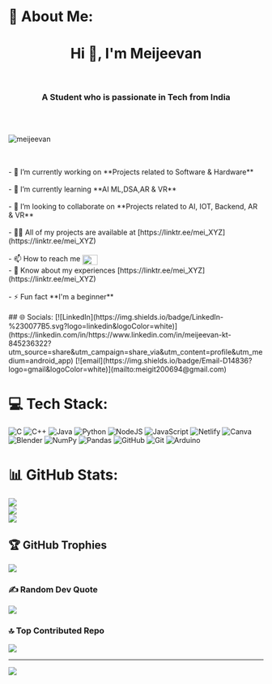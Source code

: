# 💫 About Me:
<h1 align="center">Hi 👋, I'm Meijeevan</h1><br><h3 align="center">A Student who is passionate in Tech from India</h3><br><br><p align="left"> <img src="https://komarev.com/ghpvc/?username=meijeevan&label=Profile%20views&color=0e75b6&style=flat" alt="meijeevan" /> </p><br><br>- 🔭 I’m currently working on **Projects related to Software & Hardware**<br><br>- 🌱 I’m currently learning **AI ML,DSA,AR & VR**<br><br>- 👯 I’m looking to collaborate on **Projects related to AI, IOT, Backend, AR & VR**<br><br>- 👨‍💻 All of my projects are available at [https://linktr.ee/mei_XYZ](https://linktr.ee/mei_XYZ)<br><br>- 📫 How to reach me <a href="[https://linkedin.com/in/meijeevan kt](https://www.linkedin.com/in/meijeevan-kt-845236322?utm_source=share&utm_campaign=share_via&utm_content=profile&utm_medium=android_app)" target="blank"><img align="center" src="https://raw.githubusercontent.com/rahuldkjain/github-profile-readme-generator/master/src/images/icons/Social/linked-in-alt.svg" alt="Meijeevan KT" height="20" width="30" /></a><br>- 📄 Know about my experiences [https://linktr.ee/mei_XYZ](https://linktr.ee/mei_XYZ)<br><br>- ⚡ Fun fact **I'm a beginner**<br><br>
## 🌐 Socials:
[![LinkedIn](https://img.shields.io/badge/LinkedIn-%230077B5.svg?logo=linkedin&logoColor=white)](https://linkedin.com/in/https://www.linkedin.com/in/meijeevan-kt-845236322?utm_source=share&utm_campaign=share_via&utm_content=profile&utm_medium=android_app) [![email](https://img.shields.io/badge/Email-D14836?logo=gmail&logoColor=white)](mailto:meigit200694@gmail.com) 

# 💻 Tech Stack:
![C](https://img.shields.io/badge/c-%2300599C.svg?style=plastic&logo=c&logoColor=white) ![C++](https://img.shields.io/badge/c++-%2300599C.svg?style=plastic&logo=c%2B%2B&logoColor=white) ![Java](https://img.shields.io/badge/java-%23ED8B00.svg?style=plastic&logo=openjdk&logoColor=white) ![Python](https://img.shields.io/badge/python-3670A0?style=plastic&logo=python&logoColor=ffdd54) ![NodeJS](https://img.shields.io/badge/node.js-6DA55F?style=plastic&logo=node.js&logoColor=white) ![JavaScript](https://img.shields.io/badge/javascript-%23323330.svg?style=plastic&logo=javascript&logoColor=%23F7DF1E) ![Netlify](https://img.shields.io/badge/netlify-%23000000.svg?style=plastic&logo=netlify&logoColor=#00C7B7) ![Canva](https://img.shields.io/badge/Canva-%2300C4CC.svg?style=plastic&logo=Canva&logoColor=white) ![Blender](https://img.shields.io/badge/blender-%23F5792A.svg?style=plastic&logo=blender&logoColor=white) ![NumPy](https://img.shields.io/badge/numpy-%23013243.svg?style=plastic&logo=numpy&logoColor=white) ![Pandas](https://img.shields.io/badge/pandas-%23150458.svg?style=plastic&logo=pandas&logoColor=white) ![GitHub](https://img.shields.io/badge/github-%23121011.svg?style=plastic&logo=github&logoColor=white) ![Git](https://img.shields.io/badge/git-%23F05033.svg?style=plastic&logo=git&logoColor=white) ![Arduino](https://img.shields.io/badge/-Arduino-00979D?style=plastic&logo=Arduino&logoColor=white)
# 📊 GitHub Stats:
![](https://github-readme-stats.vercel.app/api?username=MEIJEEVAN&theme=dark&hide_border=false&include_all_commits=true&count_private=false)<br/>
![](https://nirzak-streak-stats.vercel.app/?user=MEIJEEVAN&theme=dark&hide_border=false)<br/>
![](https://github-readme-stats.vercel.app/api/top-langs/?username=MEIJEEVAN&theme=dark&hide_border=false&include_all_commits=true&count_private=false&layout=compact)

## 🏆 GitHub Trophies
![](https://github-profile-trophy.vercel.app/?username=MEIJEEVAN&theme=radical&no-frame=false&no-bg=true&margin-w=4)

### ✍️ Random Dev Quote
![](https://quotes-github-readme.vercel.app/api?type=horizontal&theme=radical)

### 🔝 Top Contributed Repo
![](https://github-contributor-stats.vercel.app/api?username=MEIJEEVAN&limit=5&theme=dark&combine_all_yearly_contributions=true)

---
[![](https://visitcount.itsvg.in/api?id=MEIJEEVAN&icon=0&color=0)](https://visitcount.itsvg.in)

<!-- Proudly created with GPRM ( https://gprm.itsvg.in ) -->
